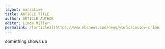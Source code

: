```yaml
---
layout: narrative
title: ARTICLE TITLE
author: ARTICLE AUTHOR
editor: Linda Miller
permalink: /[article2](https://www.nbcnews.com/news/world/inside-crimea-russian-military-annexed-ukraine-retake-putin-rcna72606)/
---
```

something shows up
